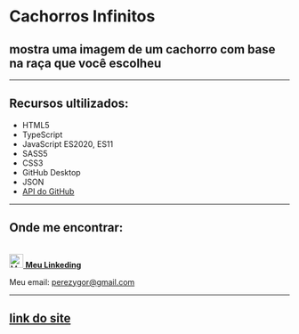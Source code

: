 # **Cachorros Infinitos**
## mostra uma imagem de um cachorro com base na raça que você escolheu
---
## Recursos ultilizados:
* HTML5
* TypeScript
* JavaScript ES2020, ES11
* SASS5
* CSS3
* GitHub Desktop
* JSON
* [API do GitHub](https://dog.ceo/dog-api/)
---
## Onde me encontrar:
<br>
<a href="https://www.linkedin.com/in/ygor-perez-de-oliveira/"><img src="Imagens/linkeding-png.png" alt="Meu linkeding" width = 25px height = 25px> <strong>Meu Linkeding</strong></a>


Meu email: perezygor@gmail.com

***

## [**link do site**](https://ygorperez.github.io/cachorros-infinitos/)
